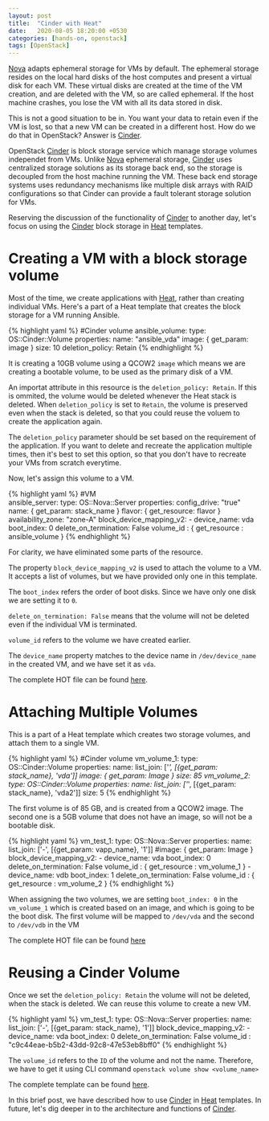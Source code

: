 ```yaml
---
layout: post
title:  "Cinder with Heat"
date:   2020-08-05 18:20:00 +0530
categories: [hands-on, openstack]
tags: [OpenStack]
---
```


[Nova] adapts ephemeral storage for VMs by default. The ephemeral storage resides on the local hard disks of the host computes and present a virtual disk for each VM. These virtual disks are created at the time of the VM creation, and are deleted with the VM, so are called ephemeral. If the host machine crashes, you lose the VM with all its data stored in disk.

This is not a good situation to be in. You want your data to retain even if the VM is lost, so that a new VM can be created in a different host. How do we do that in OpenStack? Answer is [Cinder].

OpenStack [Cinder] is block storage service which manage storage volumes independet from VMs. Unlike [Nova] ephemeral storage, [Cinder] uses centralized storage solutions as its storage back end, so the storage is decoupled from the host machine running the VM. These back end storage systems uses redundancy mechanisms like multiple disk arrays with RAID configurations so that Cinder can provide a fault tolerant storage solution for VMs.

Reserving the discussion of the functionality of [Cinder] to another day, let's focus on using the [Cinder] block storage in [Heat] templates.

# Creating a VM with a block storage volume

Most of the time, we create applications with [Heat], rather than creating individual VMs. Here's a part of a Heat template that creates the block storage for a VM running Ansible.

{% highlight yaml %}
  #Cinder volume
  ansible_volume:
    type: OS::Cinder::Volume
    properties:
      name: "ansible_vda"
      image: { get_param: image }
      size: 10
    deletion_policy: Retain
{% endhighlight %} 

It is creating a 10GB volume using a QCOW2 `image` which means we are creating a bootable volume, to be used as the primary disk of a VM.

An importat attribute in this resource is the `deletion_policy: Retain`. If this is ommited, the volume would be deleted whenever the Heat stack is deleted. When `deletion_policy` is set to `Retain`, the volume is preserved even when the stack is deleted, so that you could reuse the voluem to create the application again. 

The `deletion_policy` parameter should be set based on the requirement of the application. If you want to delete and recreate the application multiple times, then it's best to set this option, so that you don't have to recreate your VMs from scratch everytime.

Now, let's assign this volume to a VM.

{% highlight yaml %}
  #VM      
  ansible_server:
    type: OS::Nova::Server
    properties:
      config_drive: "true"
      name: { get_param: stack_name }
      flavor: { get_resource: flavor }
      availability_zone: "zone-A"
      block_device_mapping_v2:
        - device_name: vda
          boot_index: 0
          delete_on_termination: False
          volume_id : { get_resource : ansible_volume }
{% endhighlight %} 

For clarity, we have eliminated some parts of the resource. 

The property `block_device_mapping_v2` is used to attach the volume to a VM. It accepts a list of volumes, but we have provided only one in this template. 

The `boot_index` refers the order of boot disks. Since we have only one disk we are setting it to `0`. 

`delete_on_termination: False` means that the volume will not be deleted even if the individual VM is terminated. 

`volume_id` refers to the volume we have created earlier.

The `device_name` property matches to the device name in `/dev/device_name` in the created VM, and we have set it as `vda`.

The complete HOT file can be found [here][ansible-hot].

# Attaching Multiple Volumes

This is a part of a Heat template which creates two storage volumes, and attach them to a single VM.

{% highlight yaml %}
  #Cinder volume
  vm_volume_1:
    type: OS::Cinder::Volume
    properties:
      name:
        list_join: ['_', [{get_param: stack_name}, 'vda']]
      image: { get_param: Image }
      size: 85
  vm_volume_2:
    type: OS::Cinder::Volume
    properties:
      name:
        list_join: ['_', [{get_param: stack_name}, 'vda2']]
      size: 5
{% endhighlight %} 

The first volume is of 85 GB, and is created from a QCOW2 image. The second one is a 5GB volume that does not have an image, so will not be a bootable disk.

{% highlight yaml %}
  vm_test_1:
    type: OS::Nova::Server
    properties:
      name: 
        list_join: ['-', [{get_param: vapp_name}, '1']]
      #image: { get_param: Image }
      block_device_mapping_v2:
        - device_name: vda
          boot_index: 0
          delete_on_termination: False
          volume_id : { get_resource : vm_volume_1 }
        - device_name: vdb
          boot_index: 1
          delete_on_termination: False
          volume_id : { get_resource : vm_volume_2 }
{% endhighlight %} 

When assigning the two volumes, we are setting `boot_index: 0` in the `vm_volume_1` which is created based on an image, and which is going to be the boot disk. The first volume will be mapped to `/dev/vda` and the second to `/dev/vdb` in the VM

The complete HOT file can be found [here][two-volumes]

# Reusing a Cinder Volume

Once we set the `deletion_policy: Retain` the volume will not be deleted, when the stack is deleted. We can reuse this volume to create a new VM.

{% highlight yaml %}
  vm_test_1:
    type: OS::Nova::Server
    properties:
      name: 
        list_join: ['-', [{get_param: stack_name}, '1']]
      block_device_mapping_v2:
        - device_name: vda
          boot_index: 0
          delete_on_termination: False
          volume_id : "c9c44eae-b5b2-43dd-92c8-47e53eb8bff0"
{% endhighlight %} 

The `volume_id` refers to the `ID` of the volume and not the name. Therefore, we have to get it using CLI command `openstack volume show <volume_name>`

The complete template can be found [here][reuse].

In this brief post, we have described how to use [Cinder] in [Heat] templates. In future, let's dig deeper in to the architecture and functions of [Cinder].


[ansible-hot]: https://gist.github.com/cloudqubes/7bd71a741750f18d2d27db0a95407694
[two-volumes]: https://gist.github.com/cloudqubes/907cabbd0958e8e59674910201cce950
[reuse]: https://gist.github.com/0e68b93d294d01aed950eaac1230877c.git
[Cinder]: https://docs.openstack.org/cinder/rocky/
[Heat]: https://docs.openstack.org/heat/latest/
[Nova]: https://docs.openstack.org/nova/latest/